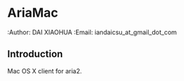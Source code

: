 AriaMac
=======================================
:Author:    DAI XIAOHUA
:Email:     iandaicsu_at_gmail_dot_com


Introduction
------------

Mac OS X client for aria2. 


